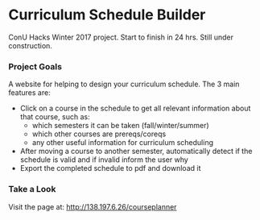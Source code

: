 # Curriculum Schedule Builder
ConU Hacks Winter 2017 project.  Start to finish in 24 hrs.  Still under construction.

### Project Goals

A website for helping to design your curriculum schedule.  The 3 main features are:
* Click on a course in the schedule to get all relevant information about that course, such as:
    * which semesters it can be taken (fall/winter/summer)
    * which other courses are prereqs/coreqs
    * any other useful information for curriculum scheduling
* After moving a course to another semester, automatically detect if the schedule is valid and if invalid inform the user why
* Export the completed schedule to pdf and download it

### Take a Look

Visit the page at: http://138.197.6.26/courseplanner

